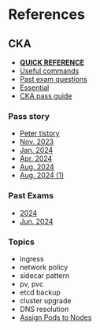 # References
## CKA
- [**QUICK REFERENCE**](https://kubernetes.io/docs/reference/kubectl/quick-reference)
- [Useful commands](https://webheck.tistory.com/entry/cka-%EC%8B%9C%ED%97%98%EC%8B%9C-%EC%9C%A0%EC%9A%A9%ED%95%9C-%EB%AA%85%EB%A0%B9%ED%98%95-%EC%BB%A4%EB%A7%A8%EB%93%9C%EB%9D%BC%EC%9D%B8%EA%B0%9C%EC%9D%B8%EC%A0%81%EC%9D%B8-%EC%A0%95%EB%A6%AC)
- [Past exam questions](https://peterica.tistory.com/540)
- [Essential](https://webheck.tistory.com/entry/cka-%ED%95%84%EC%88%98%EB%AC%B8%EC%A0%9C-%EC%A0%95%EB%A6%AC-1)
- [CKA pass guide](https://younsl.github.io/blog/k8s/cka-pass-guide/)
### Pass story
- [Peter tistory](https://peterica.tistory.com/348)
- [Nov. 2023](https://velog.io/@gwangjogong/Certified-Kubernetes-Administrator-CKA-%ED%95%A9%EA%B2%A9-%ED%9B%84%EA%B8%B0)
- [Jan. 2024](https://pickwon.tistory.com/177)
- [Apr. 2024](https://nayoungs.tistory.com/entry/CKACertified-Kubernetes-Administrator-%ED%95%A9%EA%B2%A9-%EB%B0%8F-%EC%8B%9C%ED%97%98-%ED%9B%84%EA%B8%B0)
- [Aug. 2024](https://wimoney.tistory.com/entry/2024-CKA-%EC%9E%90%EA%B2%A9%EC%A6%9D-%EC%B7%A8%EB%93%9D-%ED%9B%84%EA%B8%B0)
- [Aug. 2024 (1)](https://devwhy.tistory.com/entry/CKA-2023-CKACertified-Kubernetes-Administrator-%ED%95%A9%EA%B2%A9-%ED%9B%84%EA%B8%B0)
### Past Exams
- [2024](https://m.blog.naver.com/kimchiudong/223343046891)
- [Jun. 2024](https://hitherex.tistory.com/25)
### Topics
- ingress
- network policy
- sidecar pattern
- pv, pvc
- etcd backup
- cluster upgrade
- DNS resolution
- [Assign Pods to Nodes](https://kubernetes.io/docs/tasks/configure-pod-container/assign-pods-nodes/)
